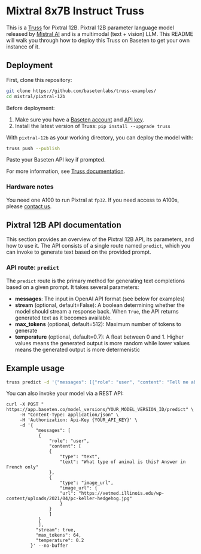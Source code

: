# Mixtral 8x7B Instruct Truss

This is a [Truss](https://truss.baseten.co/) for Pixtral 12B. Pixtral 12B parameter language model released by [Mistral AI](https://mistral.ai/) and is a multimodal (text + vision) LLM. This README will walk you through how to deploy this Truss on Baseten to get your own instance of it.


## Deployment

First, clone this repository:

```sh
git clone https://github.com/basetenlabs/truss-examples/
cd mistral/pixtral-12b
```

Before deployment:

1. Make sure you have a [Baseten account](https://app.baseten.co/signup) and [API key](https://app.baseten.co/settings/account/api_keys).
2. Install the latest version of Truss: `pip install --upgrade truss`

With `pixtral-12b` as your working directory, you can deploy the model with:

```sh
truss push --publish
```

Paste your Baseten API key if prompted.

For more information, see [Truss documentation](https://truss.baseten.co).

### Hardware notes

You need one A100 to run Pixtral at `fp32`. If you need access to A100s, please [contact us](mailto:support@baseten.co).

## Pixtral 12B API documentation

This section provides an overview of the Pixtral 12B API, its parameters, and how to use it. The API consists of a single route named  `predict`, which you can invoke to generate text based on the provided prompt.

### API route: `predict`

The `predict` route is the primary method for generating text completions based on a given prompt. It takes several parameters:

- __messages__: The input in OpenAI API format (see below for examples)
- __stream__ (optional, default=False): A boolean determining whether the model should stream a response back. When `True`, the API returns generated text as it becomes available.
- __max_tokens__ (optional, default=512): Maximum number of tokens to generate
- __temperature__ (optional, default=0.7): A float between 0 and 1. Higher values means the generated output is more random while lower values means the generated output is more determenistic

## Example usage

```sh
truss predict -d '{"messages": [{"role": "user", "content": "Tell me about yourself"}]}'
```

You can also invoke your model via a REST API:

```
curl -X POST " https://app.baseten.co/model_versions/YOUR_MODEL_VERSION_ID/predict" \
     -H "Content-Type: application/json" \
     -H 'Authorization: Api-Key {YOUR_API_KEY}' \
     -d '{
           "messages": [
            {
                "role": "user",
                "content": [
                {
                    "type": "text",
                    "text": "What type of animal is this? Answer in French only"
                },
                {
                    "type": "image_url",
                    "image_url": {
                    "url": "https://vetmed.illinois.edu/wp-content/uploads/2021/04/pc-keller-hedgehog.jpg"
                    }
                }
                ]
            }
            ],
           "stream": true,
           "max_tokens": 64,
           "temperature": 0.2
         }' --no-buffer
```
